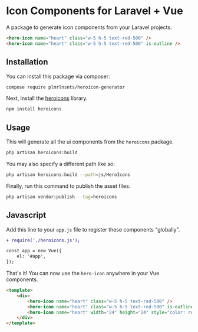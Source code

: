 # Icon Components for Laravel + Vue

A package to generate icon components from your Laravel projects.

```html
<hero-icon name="heart" class="w-5 h-5 text-red-500" />
<hero-icon name="heart" class="w-5 h-5 text-red-500" is-outline />
```

## Installation

You can install this package via composer:

```bash
compose require plmrlnsnts/heroicon-generator
```

Next, install the [heroicons](https://github.com/refactoringui/heroicons) library.

```bash
npm install heroicons
```

## Usage

This will generate all the ui components from the `heroicons` package.

```bash
php artisan heroicons:build
```

You may also specify a different path like so:

```bash
php artisan heroicons:build --path=js/HeroIcons
```

Finally, run this command to publish the asset files.

```bash
php artisan vendor:publish --tag=heroicons
```

## Javascript

Add this line to your `app.js` file to register these components "globally".

```diff
+ require('./heroicons.js');

const app = new Vue({
    el: '#app',
});
```

That's it! You can now use the `hero-icon` anywhere in your Vue components.

```html
<template>
    <div>
        <hero-icon name="heart" class="w-5 h-5 text-red-500" />
        <hero-icon name="heart" class="w-5 h-5 text-red-500" is-outline />
        <hero-icon name="heart" width="24" height="24" style="color: red;" />
    </div>
</template>
```
